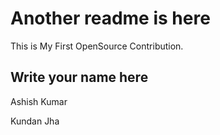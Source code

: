 # Another readme is here

This is My First OpenSource Contribution.

## Write your name here

Ashish Kumar

Kundan Jha
